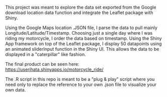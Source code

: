 This project was meant to explore the data set exported from the Google download location data function and integrate the Leaflet package with Shiny. 

Using the Google Maps location .JSON file, I parse the data to pull mainly Longitude/Latitude/Timestamp. Choosing just a single day where I was riding my motorcycle, I order the data based on timestamp. Using the Shiny App framework on top of the Leaflet package, I display 50 datapoints using an animated sliderInput function in the Shiny UI. This allows the data to be displayed in a "caterpillar" like fashion. 

The final product can be seen here: https://userjhata.shinyapps.io/motorcycle_ride/

The .R script in this repo is meant to be a "plug & play" script where you need only to replace the reference to your own .json file to visualize your own data.